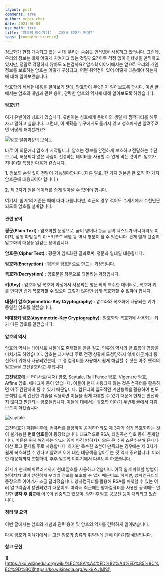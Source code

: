 ```yaml
---
layout: post
comments: true
author: yubin.choi
date: 2021-08-04
use_math: true
title: '암호학 이야기(1) - 그래서 암호가 뭔데?'
tags: [computer_science]
---
```


정보화가 한창 가속되고 있는 시대, 우리는 숨쉬듯 인터넷을 사용하고 있습니다. 그런데, 우리의 정보는 대체 어떻게 지켜지고 있는 것일까요? 아무 걱정 없이 인터넷을 만끽하고 있지만, 정말로 걱정하지 않아도 되는걸까요? 암호학 이야기에서는 앞으로 우리의 개인정보를 보호하는 암호는 어떻게 구성되고, 어떤 취약점이 있어 어떻게 대응해야 하는지에 대해 알아보겠습니다.

암호학의 세세한 내용을 알아보기 전에, 암호학이 무엇인지 알아보도록 합시다. 이번 글에서는 암호의 개념과 관련 용어, 간략한 암호의 역사에 대해 알아보도록 하겠습니다.

#### 암호란?

여기 유빈이와 성호가 있습니다. 유빈이는 성호에게 준혁이의 생일 때 깜짝파티를 해주자고 말하고 싶습니다. 그런데, 이 계획을 누구에게도 들키지 않고 성호에게만 알려주려면 어떻게 해야할까요?

![암호 탈취과정의 모식도](https://user-images.githubusercontent.com/46587635/128127295-5a375695-37ec-4086-b072-372a66860fd1.png)

바로 이 의문에서 암호가 시작됩니다. 암호는 정보를 안전하게 보호하고 전달하는 수단으로써, 허용되지 않은 사람이 전송하는 데이터를 사용할 수 없게 막는 것이죠. 암호가 지녀야할 특징은 다음과 같습니다.

**1.** 정보의 손실 없이 전달이 가능해야합니다.(다른 말로, 한 가지 원본은 한 오직 한 가지 암호문에 대응되어야 합니다.)

**2.** 제 3자가 원본 데이터를 쉽게 알아낼 수 없어야 합니다.

여기서 '쉽게'의 기준은 때에 따라 다릅니다만, 최근의 경우 적어도 수세기에서 수천년은 되도록 암호를 설계합니다.

#### 관련 용어

**평문(Plain Text)** : 암호화할 문장으로, 굳이 영어나 한글 등의 텍스트가 아니더라도 이미지, 실행 파일 등의 아스키코드 배열 등 역시 평문이 될 수 있습니다. 쉽게 말해 단순히 암호화의 대상을 일컫는 용어입니다.

**암호문(Cipher Text)** : 평문이 암호화된 결과로써, 평문과 일대일 대응됩니다.

**암호화(Encryption)** : 평문을 암호문으로 만드는 과정입니다.

**복호화(Decryption)** : 암호문을 평문으로 되돌리는 과정입니다.

**키(Key)** : 암호화 및 복호화 과정에서 사용되는 평문 외의 특수한 데이터로, 복호화 키를 안다면 쉽게 복호화할 수 있으며 그렇지 않다면 쉽게 복호화할 수 없어야 합니다.

**대칭키 암호(Symmetric-Key Cryptography)** : 암호화와 복호화에 사용되는 키가 동일한 암호를 일컫습니다.

**비대칭키 암호(Asymmetric-Key Cryptography)** : 암호화와 복호화에 사용되는 키가 다른 암호를 일컫습니다.

#### 암호의 역사

암호의 역사는 카이사르 시절에도 존재했을 만큼 길고, 인류의 역사의 큰 흐름에 영향을 미치기도 하였습니다. 암호는 과거부터 주로 전쟁 상황에 도청당하지 않게 아군끼리 통신하기 위해서 사용되었는데, 그 중 컴퓨터를 사용해서 쉽게 해결할 수 있는 아주 옛적의 암호들을 고전암호라고 부릅니다.

**고전암호**에는 카이사르(시저) 암호, Scytale, Rail Fence 암호, Vigenere 암호, Affine 암호, 에니그마 등이 있습니다. 이들이 현재 사용되지 않는 것은 컴퓨터를 활용하면 아주 간단하게 풀 수 있기 때문입니다. 컴퓨터의 압도적인 계산능력을 활용하여 빈도분석법 등의 간단한 기술을 적용하면 이들을 쉽게 파훼할 수 있기 때문에 현재는 안전하지 않다고 판단되는 암호들입니다. 이들에 대해서는 암호학 이야기 두번째 글에서 다뤄보도록 하겠습니다.

![scytale](https://user-images.githubusercontent.com/46587635/128127390-d7fc5735-1d98-41b4-b179-3d910fa0d60a.png)

고전암호가 파훼된 후에, 컴퓨터를 활용하여 공격하더라도 제 3자가 쉽게 복호화하는 것이 불가능한 **현대 암호**들이 등장했습니다. 대표적으로 RSA, 타원곡선 암호 등이 존재합니다. 이들은 쉽게 해결하는 알고리즘이 아직 밝혀지지 않은 큰 수의 소인수분해 문제나 이산 로그 문제를 주로 사용합니다. 하지만 특수한 조건이 만족되는 경우에는 제 3자가 쉽게 복호화할 수 있다고 알려져 이에 대한 대응책을 알아두는 것 역시 중요합니다. 이러한 대응책까지 포함하여, 추후 암호학 이야기에서 다루도록 하겠습니다.

21세기 현재에 이르러서까지 현대 암호를 사용하고 있습니다. 아직 쉽게 파훼할 방법이 밝혀지지 않아 안전하게 우리의 정보를 보호할 수 있기 때문이죠. 하지만, 양자컴퓨터의 등장으로 이야기가 조금 달라졌습니다. 양자컴퓨터를 활용해 RSA를 파훼할 수 있는 여러 알고리즘이 발견되었기 때문이죠. 따라서 최근에는 양자컴퓨터를 사용한 공격에도 안전한 **양자 후 암호**에 이목이 집중되고 있으며, 양자 후 암호 공모전 등이 개최되고 있습니다.

#### 정리 및 요약

이번 글에서는 암호의 개념과 관련 용어 및 암호의 역사를 간략하게 알아봤습니다.

다음 암호화 이야기에서는 고전 암호의 종류와 취약점에 관해 이야기할 예정입니다.

#### 참고 문헌

**1)** [https://ko.wikipedia.org/wiki/%EC%8A%A4%ED%82%A4%ED%85%8C%EC%9D%BC](https://ko.wikipedia.org/wiki/스키테일)
